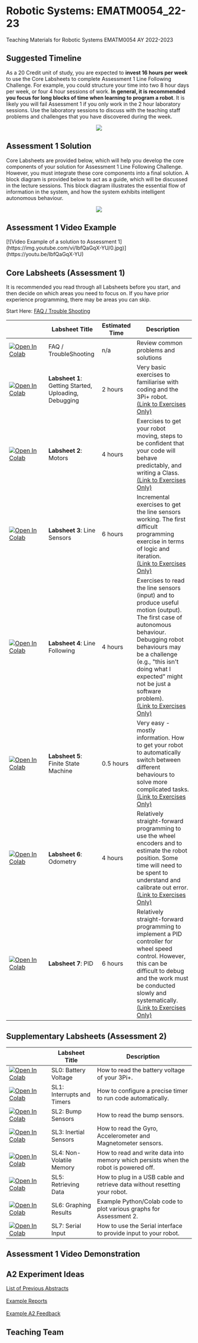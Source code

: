 # Robotic Systems: EMATM0054_22-23
Teaching Materials for Robotic Systems EMATM0054 AY 2022-2023

## Suggested Timeline

As a 20 Credit unit of study, you are expected to **invest 16 hours per week** to use the Core Labsheets to complete Assessment 1 Line Following Challenge.  For example, you could structure your time into two 8 hour days per week, or four 4 hour sessions of work.  **In general, it is recommended you focus for long blocks of time when learning to program a robot**.  It is likely you will fail Assessment 1 if you only work in the 2 hour laboratory sessions.  Use the laboratory sessions to discuss with the teaching staff problems and challenges that you have discovered during the week.  

<p align="center">
<img src="https://github.com/paulodowd/EMATM0054_22-23/blob/main/Images/TimeLine.png?raw=true">
</p>

## Assessment 1 Solution

Core Labsheets are provided below, which will help you develop the core components of your solution for Assessment 1 Line Following Challenge.  However, you must integrate these core components into a final solution.  A block diagram is provided below to act as a guide, which will be discussed in the lecture sessions.  This block diagram illustrates the essential flow of information in the system, and how the system exhibits intelligent autonomous behaviour.

<p align="center">
<a href="https://github.com/paulodowd/EMATM0054_22-23/blob/main/Images/SystemBlockDiagram.png?raw=true"><img src=https://github.com/paulodowd/EMATM0054_22-23/blob/main/Images/SystemBlockDiagram.png?raw=true></a>
</p>

## Assessment 1 Video Example

<span align="center">
[![Video Example of a solution to Assessment 1](https://img.youtube.com/vi/IbfQaGqX-YU/0.jpg)](https://youtu.be/IbfQaGqX-YU)
</span>


## Core Labsheets (Assessment 1)

It is recommended you read through all Labsheets before you start, and then decide on which areas you need to focus on.  If you have prior experience programming, there may be areas you can skip.  

Start Here: <a href="https://github.com/paulodowd/EMATM0054_22-23/blob/main/Labsheets/Core/L0_Troubleshooting.md"> FAQ / Trouble Shooting</a><br>

|  &nbsp;&nbsp;&nbsp;&nbsp;&nbsp;&nbsp;&nbsp;&nbsp;&nbsp;&nbsp;&nbsp;&nbsp;&nbsp;&nbsp;&nbsp;&nbsp;&nbsp;&nbsp;&nbsp;&nbsp;&nbsp;            | Labsheet Title | Estimated Time | Description |
|---------------|----------------|----------------|-------------|
| [![Open In Colab](https://colab.research.google.com/assets/colab-badge.svg)](https://colab.research.google.com/github/paulodowd/EMATM0054_22-23/blob/main/Labsheets/Core/L0_Troubleshooting.ipynb) | FAQ / TroubleShooting | n/a | Review common problems and solutions |
| [![Open In Colab](https://colab.research.google.com/assets/colab-badge.svg)](https://colab.research.google.com/github/paulodowd/EMATM0054_22-23/blob/main/Labsheets/Core/L1_MeetThe3PI.ipynb) | **Labsheet 1**: Getting Started, Uploading, Debugging | 2 hours | Very basic exercises to familiarise with coding and the 3Pi+ robot. <br><a href="https://github.com/paulodowd/EMATM0054_22-23/blob/main/Labsheets/Core/L1_ExercisesOnly.md">(Link to Exercises Only)</a> |
| [![Open In Colab](https://colab.research.google.com/assets/colab-badge.svg)](https://colab.research.google.com/github/paulodowd/EMATM0054_22-23/blob/main/Labsheets/Core/L2_Motors.ipynb) | **Labsheet 2**: Motors | 4 hours | Exercises to get your robot moving, steps to be confident that your code will behave predictably, and writing a Class. <br><a href="https://github.com/paulodowd/EMATM0054_22-23/blob/main/Labsheets/Core/L2_ExercisesOnly.md">(Link to Exercises Only)</a> |
| [![Open In Colab](https://colab.research.google.com/assets/colab-badge.svg)](https://colab.research.google.com/github/paulodowd/EMATM0054_22-23/blob/main/Labsheets/Core/L3_LineSensors.ipynb) | **Labsheet 3**: Line Sensors | 6 hours | Incremental exercises to get the line sensors working.  The first difficult programming exercise in terms of logic and iteration. <br><a href="https://github.com/paulodowd/EMATM0054_22-23/blob/main/Labsheets/Core/L3_ExercisesOnly.md">(Link to Exercises Only)</a> |
| [![Open In Colab](https://colab.research.google.com/assets/colab-badge.svg)](https://colab.research.google.com/github/paulodowd/EMATM0054_22-23/blob/main/Labsheets/Core/L4_LineFollowing.ipynb) | **Labsheet 4**: Line Following | 4 hours  | Exercises to read the line sensors (input) and to produce useful motion (output).  The first case of autonomous behaviour.  Debugging robot behaviours may be a challenge (e.g., "this isn't doing what I expected" might not be just a software problem). <br><a href="https://github.com/paulodowd/EMATM0054_22-23/blob/main/Labsheets/Core/L4_ExercisesOnly.md">(Link to Exercises Only)</a> |
| [![Open In Colab](https://colab.research.google.com/assets/colab-badge.svg)](https://colab.research.google.com/github/paulodowd/EMATM0054_22-23/blob/main/Labsheets/Core/L5_FiniteStateMachine.ipynb) | **Labsheet 5**: Finite State Machine | 0.5 hours | Very easy - mostly information.  How to get your robot to automatically switch between different behaviours to solve more complicated tasks. <br><a href="https://github.com/paulodowd/EMATM0054_22-23/blob/main/Labsheets/Core/L5_ExercisesOnly.md">(Link to Exercises Only)</a> |
| [![Open In Colab](https://colab.research.google.com/assets/colab-badge.svg)](https://colab.research.google.com/github/paulodowd/EMATM0054_22-23/blob/main/Labsheets/Core/L6_Odometry.ipynb) | **Labsheet 6**: Odometry | 4 hours  | Relatively straight-forward programming to use the wheel encoders and to estimate the robot position.  Some time will need to be spent to understand and calibrate out error. <br><a href="https://github.com/paulodowd/EMATM0054_22-23/blob/main/Labsheets/Core/L6_ExercisesOnly.md">(Link to Exercises Only)</a> |
| [![Open In Colab](https://colab.research.google.com/assets/colab-badge.svg)](https://colab.research.google.com/github/paulodowd/EMATM0054_22-23/blob/main/Labsheets/Core/L7_PID.ipynb) | **Labsheet 7**: PID | 6 hours  | Relatively straight-forward programming to implement a PID controller for wheel speed control. However, this can be difficult to debug and the work must be conducted slowly and systematically. <br><a href="https://github.com/paulodowd/EMATM0054_22-23/blob/main/Labsheets/Core/L7_ExercisesOnly.md">(Link to Exercises Only)</a> |
  

## Supplementary Labsheets (Assessment 2)

|  &nbsp;&nbsp;&nbsp;&nbsp;&nbsp;&nbsp;&nbsp;&nbsp;&nbsp;&nbsp;&nbsp;&nbsp;&nbsp;&nbsp;&nbsp;&nbsp;&nbsp;&nbsp;&nbsp;&nbsp;&nbsp; | Labsheet Title | Description |
|---------------|----------------|----------------|
| [![Open In Colab](https://colab.research.google.com/assets/colab-badge.svg)](https://colab.research.google.com/github/paulodowd/EMATM0054_22-23/blob/main/Labsheets/Supp/SL0_MeasuringBatteryVoltage.ipynb) | SL0: Battery Voltage | How to read the battery voltage of your 3Pi+. |
| [![Open In Colab](https://colab.research.google.com/assets/colab-badge.svg)](https://colab.research.google.com/github/paulodowd/EMATM0054_22-23/blob/main/Labsheets/Supp/SL1_InterruptsAndTimers.ipynb) | SL1: Interrupts and Timers | How to configure a precise timer to run code automatically. |
| [![Open In Colab](https://colab.research.google.com/assets/colab-badge.svg)](https://colab.research.google.com/github/paulodowd/EMATM0054_22-23/blob/main/Labsheets/Supp/SL2_BumpSensors.ipynb) | SL2: Bump Sensors | How to read the bump sensors. <br> |
| [![Open In Colab](https://colab.research.google.com/assets/colab-badge.svg)](https://colab.research.google.com/github/paulodowd/EMATM0054_22-23/blob/main/Labsheets/Supp/SL3_InertialSensors.ipynb) | SL3: Inertial Sensors |  How to read the Gyro, Accelerometer and Magnetometer sensors. <br> |
| [![Open In Colab](https://colab.research.google.com/assets/colab-badge.svg)](https://colab.research.google.com/github/paulodowd/EMATM0054_22-23/blob/main/Labsheets/Supp/SL4_NonVolatileMemory.ipynbb) | SL4: Non-Volatile Memory |  How to read and write data into memory which persists when the robot is powered off. <br>|
| [![Open In Colab](https://colab.research.google.com/assets/colab-badge.svg)](https://colab.research.google.com/github/paulodowd/EMATM0054_22-23/blob/main/Labsheets/Supp/SL5_RetrieveSerialData.ipynb) | SL5: Retrieving Data | How to plug in a USB cable and retrieve data without resetting your robot. <br> |
| [![Open In Colab](https://colab.research.google.com/assets/colab-badge.svg)](https://colab.research.google.com/github/paulodowd/EMATM0054_22-23/blob/main/Labsheets/Supp/SL6_PlottingResults.ipynb) | SL6: Graphing Results | Example Python/Colab code to plot various graphs for Assessment 2. <br> |
| [![Open In Colab](https://colab.research.google.com/assets/colab-badge.svg)](https://colab.research.google.com/github/paulodowd/EMATM0054_22-23/blob/main/Labsheets/Supp/SL7_Serial_Input.ipynb) | SL7: Serial Input |  How to use the Serial interface to provide input to your robot. <br>|

## Assessment 1 Video Demonstration





## A2 Experiment Ideas

<a href="">List of Previous Abstracts</a>
<br><br>
<a href="">Example Reports</a>
<br><br>
<a href="">Example A2 Feedback</a>


## Teaching Team
